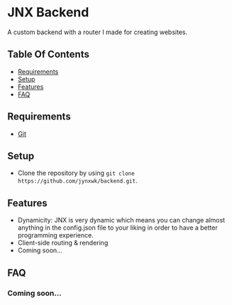 # JNX Backend
A custom backend with a router I made for creating websites.
## Table Of Contents
- [Requirements](#requirements)
- [Setup](#setup)
- [Features](#features)
- [FAQ](#faq)

## Requirements
- [Git](https://git-scm.com/downloads)

## Setup
- Clone the repository by using `git clone https://github.com/jynxwk/backend.git`.

## Features
- Dynamicity: JNX is very dynamic which means you can change almost anything in the config.json file to your liking in order to have a better programming experience. 
- Client-side routing & rendering
- Coming soon...

## FAQ
### Coming soon...
